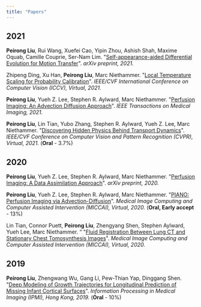 ```yaml
---
title: "Papers"  
---
```

## 2021

**Peirong Liu**, Rui Wang, Xuefei Cao, Yipin Zhou, Ashish Shah, Maxime Oquab, Camille Couprie, Ser-Nam Lim. "[Self-appearance-aided Differential Evolution for Motion Transfer](https://arxiv.org/abs/2110.04658)". *arXiv preprint, 2021.*

Zhipeng Ding, Xu Han, **Peirong Liu**, Marc Niethammer. "[Local Temperature Scaling for Probability Calibration](https://arxiv.org/abs/2008.05105)". *IEEE/CVF International Conference on Computer Vision (ICCV), Virtual, 2021.*

**Peirong Liu**, Yueh Z. Lee, Stephen R. Aylward, Marc Niethammer. "[Perfusion Imaging: An Advection Diffusion Approach](https://ieeexplore.ieee.org/abstract/document/9446948)". *IEEE Transactions on Medical Imaging, 2021.*

**Peirong Liu**, Lin Tian, Yubo Zhang, Stephen R. Aylward, Yueh Z. Lee, Marc Niethammer. "[Discovering Hidden Physics Behind Transport Dynamics](https://arxiv.org/abs/2011.12222)". *IEEE/CVF Conference on Computer Vision and Pattern Recognition (CVPR), Virtual, 2021.* (**Oral** - 3.7\%)

## 2020
**Peirong Liu**, Yueh Z. Lee, Stephen R. Aylward, Marc Niethammer. "[Perfusion Imaging: A Data Assimilation Approach](https://arxiv.org/abs/2009.02796)". *arXiv preprint, 2020.*

**Peirong Liu**, Yueh Z. Lee, Stephen R. Aylward, Marc Niethammer. "[PIANO: Perfusion Imaging via Advection-Diffusion](https://link.springer.com/chapter/10.1007/978-3-030-59728-3_67)". *Medical Image Computing and Computer Assisted Intervention (MICCAI), Virtual, 2020.* (**Oral,
Early accept** - 13\%)

Lin Tian, Connor Puett, **Peirong Liu**, Zhengyang Shen, Stephen Aylward, Yueh Lee, Marc Niethammer. “ "[Fluid Registration Between Lung CT and Stationary Chest Tomosynthesis Images](https://link.springer.com/chapter/10.1007/978-3-030-59716-0_30)". *Medical Image Computing and Computer Assisted Intervention (MICCAI), Virtual, 2020.*

## 2019 

**Peirong Liu**, Zhengwang Wu, Gang Li, Pew-Thian Yap, Dinggang Shen. "[Deep Modeling of Growth Trajectories for Longitudinal Prediction of Missing Infant Cortical Surfaces](https://link.springer.com/chapter/10.1007/978-3-030-20351-1_21)". *Information Processing in Medical Imaging (IPMI), Hong Kong, 2019.* (**Oral** - 10\%)

